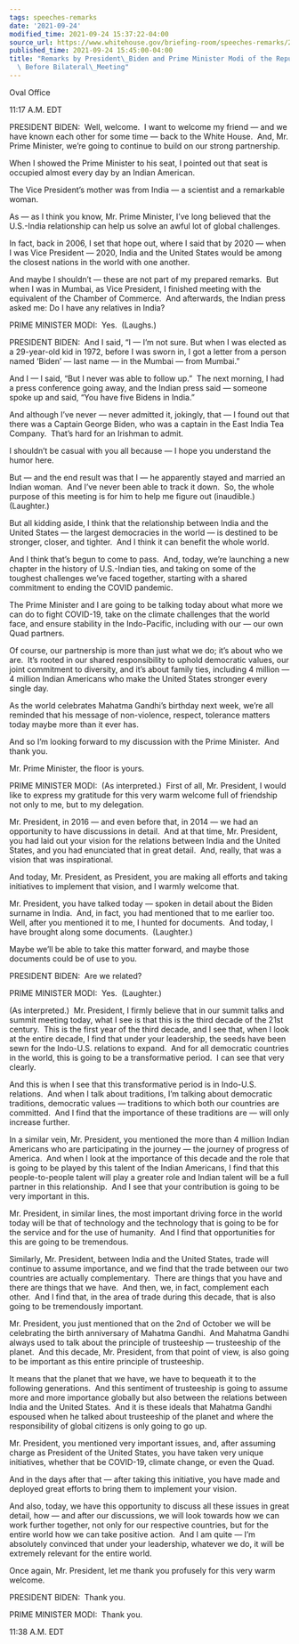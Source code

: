 ```yaml
---
tags: speeches-remarks
date: '2021-09-24'
modified_time: 2021-09-24 15:37:22-04:00
source_url: https://www.whitehouse.gov/briefing-room/speeches-remarks/2021/09/24/remarks-by-president-biden-and-prime-minister-modi-of-the-republic-of-india-before-bilateral-meeting/
published_time: 2021-09-24 15:45:00-04:00
title: "Remarks by President\_Biden and Prime Minister Modi of the Republic of India\
  \ Before Bilateral\_Meeting"
---
```

 
Oval Office

11:17 A.M. EDT

PRESIDENT BIDEN:  Well, welcome.  I want to welcome my friend — and we
have known each other for some time — back to the White House.  And, Mr.
Prime Minister, we’re going to continue to build on our strong
partnership.

When I showed the Prime Minister to his seat, I pointed out that seat is
occupied almost every day by an Indian American. 

The Vice President’s mother was from India — a scientist and a
remarkable woman.

As — as I think you know, Mr. Prime Minister, I’ve long believed that
the U.S.-India relationship can help us solve an awful lot of global
challenges.

In fact, back in 2006, I set that hope out, where I said that by 2020 —
when I was Vice President — 2020, India and the United States would be
among the closest nations in the world with one another.

And maybe I shouldn’t — these are not part of my prepared remarks.  But
when I was in Mumbai, as Vice President, I finished meeting with the
equivalent of the Chamber of Commerce.  And afterwards, the Indian press
asked me: Do I have any relatives in India?

PRIME MINISTER MODI:  Yes.  (Laughs.)

PRESIDENT BIDEN:  And I said, “I — I’m not sure. But when I was elected
as a 29-year-old kid in 1972, before I was sworn in, I got a letter from
a person named ‘Biden’ — last name — in the Mumbai — from Mumbai.” 

And I — I said, “But I never was able to follow up.”  The next morning,
I had a press conference going away, and the Indian press said — someone
spoke up and said, “You have five Bidens in India.” 

And although I’ve never — never admitted it, jokingly, that — I found
out that there was a Captain George Biden, who was a captain in the East
India Tea Company.  That’s hard for an Irishman to admit. 

I shouldn’t be casual with you all because — I hope you understand the
humor here. 

But — and the end result was that I — he apparently stayed and married
an Indian woman.  And I’ve never been able to track it down.  So, the
whole purpose of this meeting is for him to help me figure out
(inaudible.)  (Laughter.)

But all kidding aside, I think that the relationship between India and
the United States — the largest democracies in the world — is destined
to be stronger, closer, and tighter.  And I think it can benefit the
whole world.

And I think that’s begun to come to pass.  And, today, we’re launching a
new chapter in the history of U.S.-Indian ties, and taking on some of
the toughest challenges we’ve faced together, starting with a shared
commitment to ending the COVID pandemic. 

The Prime Minister and I are going to be talking today about what more
we can do to fight COVID-19, take on the climate challenges that the
world face, and ensure stability in the Indo-Pacific, including with our
— our own Quad partners.

Of course, our partnership is more than just what we do; it’s about who
we are.  It’s rooted in our shared responsibility to uphold democratic
values, our joint commitment to diversity, and it’s about family ties,
including 4 million — 4 million Indian Americans who make the United
States stronger every single day.

As the world celebrates Mahatma Gandhi’s birthday next week, we’re all
reminded that his message of non-violence, respect, tolerance matters
today maybe more than it ever has.

And so I’m looking forward to my discussion with the Prime Minister. 
And thank you.

Mr. Prime Minister, the floor is yours.

PRIME MINISTER MODI:  (As interpreted.)  First of all, Mr. President, I
would like to express my gratitude for this very warm welcome full of
friendship not only to me, but to my delegation.

Mr. President, in 2016 — and even before that, in 2014 — we had an
opportunity to have discussions in detail.  And at that time, Mr.
President, you had laid out your vision for the relations between India
and the United States, and you had enunciated that in great detail. 
And, really, that was a vision that was inspirational. 

And today, Mr. President, as President, you are making all efforts and
taking initiatives to implement that vision, and I warmly welcome that.

Mr. President, you have talked today — spoken in detail about the Biden
surname in India.  And, in fact, you had mentioned that to me earlier
too.  Well, after you mentioned it to me, I hunted for documents.  And
today, I have brought along some documents.  (Laughter.)

Maybe we’ll be able to take this matter forward, and maybe those
documents could be of use to you.

PRESIDENT BIDEN:  Are we related?

PRIME MINISTER MODI:  Yes.  (Laughter.)

(As interpreted.)  Mr. President, I firmly believe that in our summit
talks and summit meeting today, what I see is that this is the third
decade of the 21st century.  This is the first year of the third decade,
and I see that, when I look at the entire decade, I find that under your
leadership, the seeds have been sewn for the Indo-U.S. relations to
expand.  And for all democratic countries in the world, this is going to
be a transformative period.  I can see that very clearly.

And this is when I see that this transformative period is in Indo-U.S.
relations.  And when I talk about traditions, I’m talking about
democratic traditions, democratic values — traditions to which both our
countries are committed.  And I find that the importance of these
traditions are — will only increase further.

In a similar vein, Mr. President, you mentioned the more than 4 million
Indian Americans who are participating in the journey — the journey of
progress of America.  And when I look at the importance of this decade
and the role that is going to be played by this talent of the Indian
Americans, I find that this people-to-people talent will play a greater
role and Indian talent will be a full partner in this relationship.  And
I see that your contribution is going to be very important in this.

Mr. President, in similar lines, the most important driving force in the
world today will be that of technology and the technology that is going
to be for the service and for the use of humanity.  And I find that
opportunities for this are going to be tremendous.

Similarly, Mr. President, between India and the United States, trade
will continue to assume importance, and we find that the trade between
our two countries are actually complementary.  There are things that you
have and there are things that we have.  And then, we, in fact,
complement each other.  And I find that, in the area of trade during
this decade, that is also going to be tremendously important.

Mr. President, you just mentioned that on the 2nd of October we will be
celebrating the birth anniversary of Mahatma Gandhi.  And Mahatma Gandhi
always used to talk about the principle of trusteeship — trusteeship of
the planet.  And this decade, Mr. President, from that point of view, is
also going to be important as this entire principle of trusteeship.  
  
It means that the planet that we have, we have to bequeath it to the
following generations.  And this sentiment of trusteeship is going to
assume more and more importance globally but also between the relations
between India and the United States.  And it is these ideals that
Mahatma Gandhi espoused when he talked about trusteeship of the planet
and where the responsibility of global citizens is only going to go up.

Mr. President, you mentioned very important issues, and, after assuming
charge as President of the United States, you have taken very unique
initiatives, whether that be COVID-19, climate change, or even the
Quad. 

And in the days after that — after taking this initiative, you have made
and deployed great efforts to bring them to implement your vision. 

And also, today, we have this opportunity to discuss all these issues in
great detail, how — and after our discussions, we will look towards how
we can work further together, not only for our respective countries, but
for the entire world how we can take positive action.  And I am quite —
I’m absolutely convinced that under your leadership, whatever we do, it
will be extremely relevant for the entire world.

Once again, Mr. President, let me thank you profusely for this very warm
welcome.

PRESIDENT BIDEN:  Thank you.  
  
PRIME MINISTER MODI:  Thank you.

11:38 A.M. EDT
